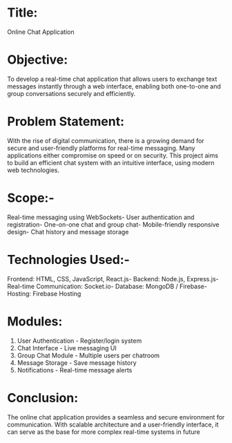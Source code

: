 # Title:
 Online Chat Application
 
# Objective:
 To develop a real-time chat application that allows users to exchange text messages instantly
 through a web interface, enabling both one-to-one and group conversations securely and efficiently.
 
# Problem Statement:
 With the rise of digital communication, there is a growing demand for secure and user-friendly platforms 
for real-time messaging. Many applications either compromise on speed or on security. This project 
aims to build an efficient chat system with an intuitive interface, using modern web technologies.

# Scope:-
Real-time messaging using WebSockets- User authentication and registration- One-on-one chat and group chat- Mobile-friendly responsive design- Chat history and message storage

 # Technologies Used:- 
 Frontend: HTML, CSS, JavaScript, React.js- 
 Backend: Node.js, Express.js- 
 Real-time Communication: Socket.io- 
 Database: MongoDB / Firebase- 
 Hosting: Firebase Hosting

# Modules:
 1. User Authentication - Register/login system
 2. Chat Interface - Live messaging UI
 3. Group Chat Module - Multiple users per chatroom
 4. Message Storage - Save message history
 5. Notifications - Real-time message alerts
 # Conclusion:
 The online chat application provides a seamless and secure environment for communication. With
 scalable architecture and a user-friendly interface, it can serve as the base for more complex
 real-time systems in future
